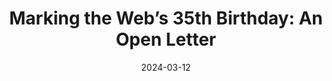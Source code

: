 ---
title: Marking the Web’s 35th Birthday&colon; An Open Letter
description: Collaboration, compassion, creativity - 3 C’s were Tim Berners-Lee's original intention for the web.
url: https://medium.com/@timberners_lee/marking-the-webs-35th-birthday-an-open-letter-ebb410cc7d42
date: 2024-03-12
rss: true
tags:
    - blog
    - web-technology
---